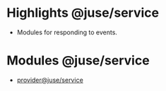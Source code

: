 # Highlights @juse/service

* Modules for responding to events.

# Modules @juse/service

* [provider@juse/service](juse/service/provider)
